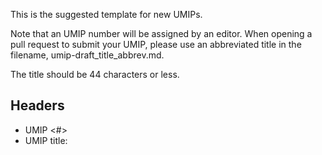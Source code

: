 This is the suggested template for new UMIPs.

Note that an UMIP number will be assigned by an editor. 
When opening a pull request to submit your UMIP, please use an abbreviated title in the filename, umip-draft_title_abbrev.md.

The title should be 44 characters or less.

## Headers
- UMIP <#> 
- UMIP title: <title>
- Author (name or username and email)
- Status: <Draft, Last Call, Approved, Final, Abandoned, Rejected> 
- Created: <date created on>

## Summary (2-5 sentences)
"If you can't explain it simply, you don't understand it well enough." 
Provide a simplified and layman-accessible explanation of the issue.

## Motivation
The motivation is critical to change the UMA protocol. 
It should clearly explain why the existing protocol specification is inadequate with respect to the issue raised.

## Technical Specification
The technical specification should describe the syntax and semantics of the proposed solution for the issue raised. 
If a suggestion is proposed, provide sufficient details so that an implementation would be possible (Proof of Concepts are acceptable).

## Rationale
The rationale should flesh out the specification by describing what motivated the design and why particular design decisions were made, as well as any alternative designs that were considered.

## Implementation
An implementation must be completed before any UMIP proceeds to “Last Call” status.

## Security considerations
All UMIPs must include a discussion of the security implications/considerations relevant to the proposed change as well as proposed mitigations. 
A UMIP cannot proceed to “Final” status without a sufficient security review from the core team. 
